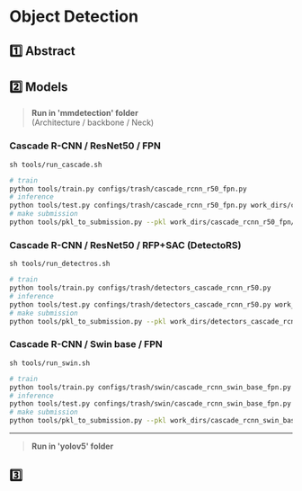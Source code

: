 # Object Detection

## :one: Abstract



## :two: Models

> **Run in 'mmdetection' folder**  
> (Architecture / backbone / Neck)

### Cascade R-CNN / ResNet50 / FPN

`sh tools/run_cascade.sh`

```bash
# train
python tools/train.py configs/trash/cascade_rcnn_r50_fpn.py
# inference
python tools/test.py confings/trash/cascade_rcnn_r50_fpn.py work_dirs/cascade_rcnn_r50_fpn/best*.pth --out work_dirs/cascade_rcnn_r50_fpn/best.pkl
# make submission
python tools/pkl_to_submission.py --pkl work_dirs/cascade_rcnn_r50_fpn/best.pkl --csv work_dirs/cascade_rcnn_r50_fpn.csv
```

###  Cascade R-CNN / ResNet50 / RFP+SAC  (DetectoRS)

`sh tools/run_detectros.sh`

```bash
# train
python tools/train.py configs/trash/detectors_cascade_rcnn_r50.py
# inference
python tools/test.py confings/trash/detectors_cascade_rcnn_r50.py work_dirs/detectors_cascade_rcnn_r50/best*.pth --out work_dirs/detectors_cascade_rcnn_r50/best.pkl
# make submission
python tools/pkl_to_submission.py --pkl work_dirs/detectors_cascade_rcnn_r50/best.pkl --csv work_dirs/detectors_cascade_rcnn_r50.csv
```

### Cascade R-CNN / Swin base / FPN

`sh tools/run_swin.sh`

```bash
# train
python tools/train.py configs/trash/swin/cascade_rcnn_swin_base_fpn.py
# inference
python tools/test.py confings/trash/swin/cascade_rcnn_swin_base_fpn.py work_dirs/cascade_rcnn_swin_base_fpn/best*.pth --out work_dirs/cascade_rcnn_swin_base_fpn/best.pkl
# make submission
python tools/pkl_to_submission.py --pkl work_dirs/cascade_rcnn_swin_base_fpn/best.pkl --csv work_dirs/cascade_rcnn_swin_base_fpn.csv
```

---

> **Run in 'yolov5' folder**




## :three:

